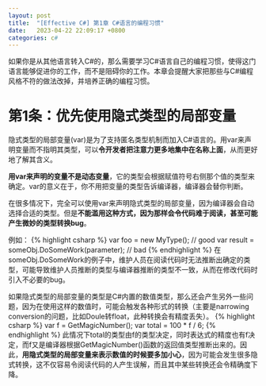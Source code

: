 ```yaml
---
layout: post
title:  "[Effective C#] 第1章 C#语言的编程习惯"
date:   2023-04-22 22:09:17 +0800
categories: c#
---
```

如果你是从其他语言转入C#的，那么需要学习C#语言自己的编程习惯，使得这门语言能够促进你的工作，而不是阻碍你的工作。本章会提醒大家把那些与C#编程风格不符的做法改掉，并培养正确的编程习惯。

# 第1条：优先使用隐式类型的局部变量
隐式类型的局部变量(var)是为了支持匿名类型机制而加入C#语言的。用var来声明变量而不指明其类型，可以**令开发者把注意力更多地集中在名称上面**，从而更好地了解其含义。

**用var来声明的变量不是动态变量**，它的类型会根据赋值符号右侧那个值的类型来确定。var的意义在于，你不用把变量的类型告诉编译器，编译器会替你判断。

在很多情况下，完全可以使用var来声明隐式类型的局部变量，因为编译器会自动选择合适的类型。但是**不能滥用这种方式，因为那样会令代码难于阅读，甚至可能产生微妙的类型转换bug**。

例如：
{% highlight csharp %}
var foo = new MyType(); // good
var result = someObj.DoSomeWork(parameter); // bad
{% endhighlight %}
在someObj.DoSomeWork的例子中，维护人员在阅读代码时无法推断出确定的类型，可能导致维护人员推断的类型与编译器推断的类型不一致，从而在修改代码时引入不必要的bug。

如果隐式类型的局部变量的类型是C#内置的数值类型，那么还会产生另外一些问题，因为在使用这样的数值时，可能会触发各种形式的转换（主要是narrowing conversion的问题，比如Doule转float，此种转换会有精度丢失）。
{% highlight csharp %}
var f = GetMagicNumber();
var total = 100 * f / 6;
{% endhighlight %}
此情况下total的类型由f的类型决定，同时表达式的精度也有f决定，而f又是编译器根据GetMagicNumber()函数的返回值类型推断出来的。因此，**用隐式类型的局部变量来表示数值的时候要多加小心**，因为可能会发生很多隐式转换，这不仅容易令阅读代码的人产生误解，而且其中某些转换还会令精确度下降。